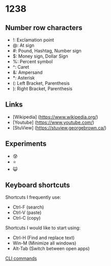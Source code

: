 # 1238
## Number row characters
* !: Exclamation point
* @: At sign
* \#: Pound, Hashtag, Number sign
* $: Money sign, Dollar Sign 
* %: Percent symbol 
* ^: Caret
* &: Ampersand
* \*: Asterisk
* (: Left Bracket, Parenthesis
* ): Right Bracket, Parenthesis

## Links
* [Wikipedia] (https://www.wikipedia.org/)
* [Youtube] (https://www.youtube.com/)
* [StuView] (https://stuview.georgebrown.ca/)

## Experiments
* :cold_sweat:
* :star:
* :smiley_cat:

## Keyboard shortcuts
Shortcuts I frequently use: 
- Ctrl-F (search)
- Ctrl-V (paste)
- Ctrl-C (copy)

Shortcuts I would like to start using: 
- Ctrl-H (Find and replace text)
- Win-M (Minimize all windows)
- Alt-Tab (Switch between open apps)

[CLI commands](docs/cli.md)
